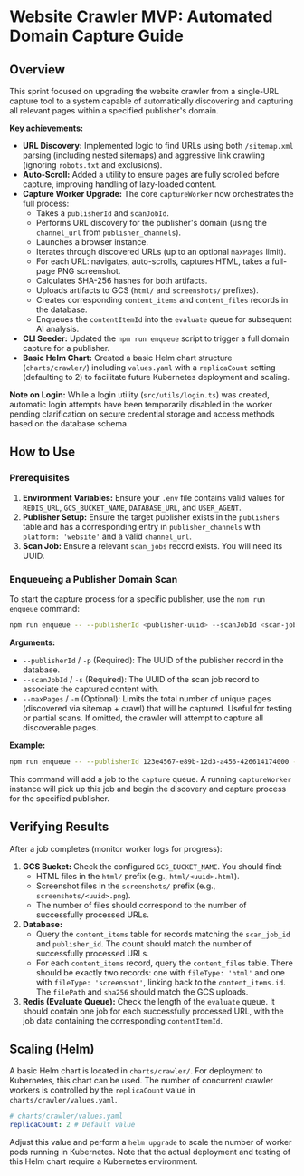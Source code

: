 # Website Crawler MVP: Automated Domain Capture Guide

## Overview

This sprint focused on upgrading the website crawler from a single-URL capture tool to a system capable of automatically discovering and capturing all relevant pages within a specified publisher's domain.

**Key achievements:**

*   **URL Discovery:** Implemented logic to find URLs using both `/sitemap.xml` parsing (including nested sitemaps) and aggressive link crawling (ignoring `robots.txt` and exclusions).
*   **Auto-Scroll:** Added a utility to ensure pages are fully scrolled before capture, improving handling of lazy-loaded content.
*   **Capture Worker Upgrade:** The core `captureWorker` now orchestrates the full process:
    *   Takes a `publisherId` and `scanJobId`.
    *   Performs URL discovery for the publisher's domain (using the `channel_url` from `publisher_channels`).
    *   Launches a browser instance.
    *   Iterates through discovered URLs (up to an optional `maxPages` limit).
    *   For each URL: navigates, auto-scrolls, captures HTML, takes a full-page PNG screenshot.
    *   Calculates SHA-256 hashes for both artifacts.
    *   Uploads artifacts to GCS (`html/` and `screenshots/` prefixes).
    *   Creates corresponding `content_items` and `content_files` records in the database.
    *   Enqueues the `contentItemId` into the `evaluate` queue for subsequent AI analysis.
*   **CLI Seeder:** Updated the `npm run enqueue` script to trigger a full domain capture for a publisher.
*   **Basic Helm Chart:** Created a basic Helm chart structure (`charts/crawler/`) including `values.yaml` with a `replicaCount` setting (defaulting to 2) to facilitate future Kubernetes deployment and scaling.

**Note on Login:** While a login utility (`src/utils/login.ts`) was created, automatic login attempts have been temporarily disabled in the worker pending clarification on secure credential storage and access methods based on the database schema.

## How to Use

### Prerequisites

1.  **Environment Variables:** Ensure your `.env` file contains valid values for `REDIS_URL`, `GCS_BUCKET_NAME`, `DATABASE_URL`, and `USER_AGENT`.
2.  **Publisher Setup:** Ensure the target publisher exists in the `publishers` table and has a corresponding entry in `publisher_channels` with `platform: 'website'` and a valid `channel_url`.
3.  **Scan Job:** Ensure a relevant `scan_jobs` record exists. You will need its UUID.

### Enqueueing a Publisher Domain Scan

To start the capture process for a specific publisher, use the `npm run enqueue` command:

```bash
npm run enqueue -- --publisherId <publisher-uuid> --scanJobId <scan-job-uuid> [--maxPages <number>]
```

**Arguments:**

*   `--publisherId` / `-p` (Required): The UUID of the publisher record in the database.
*   `--scanJobId` / `-s` (Required): The UUID of the scan job record to associate the captured content with.
*   `--maxPages` / `-m` (Optional): Limits the total number of unique pages (discovered via sitemap + crawl) that will be captured. Useful for testing or partial scans. If omitted, the crawler will attempt to capture all discoverable pages.

**Example:**

```bash
npm run enqueue -- --publisherId 123e4567-e89b-12d3-a456-426614174000 --scanJobId 876e4567-e89b-12d3-a456-426614174001 --maxPages 50
```

This command will add a job to the `capture` queue. A running `captureWorker` instance will pick up this job and begin the discovery and capture process for the specified publisher.

## Verifying Results

After a job completes (monitor worker logs for progress):

1.  **GCS Bucket:** Check the configured `GCS_BUCKET_NAME`. You should find:
    *   HTML files in the `html/` prefix (e.g., `html/<uuid>.html`).
    *   Screenshot files in the `screenshots/` prefix (e.g., `screenshots/<uuid>.png`).
    *   The number of files should correspond to the number of successfully processed URLs.
2.  **Database:**
    *   Query the `content_items` table for records matching the `scan_job_id` and `publisher_id`. The count should match the number of successfully processed URLs.
    *   For each `content_items` record, query the `content_files` table. There should be exactly two records: one with `fileType: 'html'` and one with `fileType: 'screenshot'`, linking back to the `content_items.id`. The `filePath` and `sha256` should match the GCS uploads.
3.  **Redis (Evaluate Queue):** Check the length of the `evaluate` queue. It should contain one job for each successfully processed URL, with the job data containing the corresponding `contentItemId`.

## Scaling (Helm)

A basic Helm chart is located in `charts/crawler/`. For deployment to Kubernetes, this chart can be used. The number of concurrent crawler workers is controlled by the `replicaCount` value in `charts/crawler/values.yaml`.

```yaml
# charts/crawler/values.yaml
replicaCount: 2 # Default value
```

Adjust this value and perform a `helm upgrade` to scale the number of worker pods running in Kubernetes. Note that the actual deployment and testing of this Helm chart require a Kubernetes environment.
